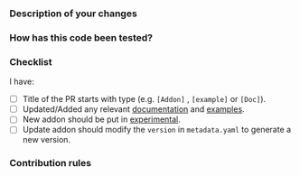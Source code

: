<!--
Thank you for contributing to OAM workloads!

-->

### Description of your changes

<!--
Briefly describe what this pull request does. Be sure to direct your reviewers'
attention to anything that needs special consideration.

We love pull requests that resolve an open issue. If yours does, you
can uncomment the below line to indicate which issue your PR fixes, for example
"Fixes #500":

Fixes #
-->

### How has this code been tested?

<!--
Before reviewers can be confident in the correctness of a pull request,
it needs to tested and shown to be correct. In this section, briefly
describe the testing that has already been done or which is planned.
-->

### Checklist

<!--
Please run through the below readiness checklist. The first two items are
relevant to every OAM catalog pull request.
-->

I have:

- [ ] Title of the PR starts with type (e.g. `[Addon]` , `[example]` or `[Doc]`).
- [ ] Updated/Added any relevant [documentation](https://kubevela.io/docs/reference/addons/overview) and [examples](https://github.com/kubevela/catalog/tree/master/examples).
- [ ] New addon should be put in [experimental](https://github.com/kubevela/catalog/tree/master/experimental/addons).
- [ ] Update addon should modify the `version` in `metadata.yaml` to generate a new version.

### Contribution rules

<!--
Please notice the contribution rules:

- A new addon added in this repo should be put in as an experimental one unless you have test for a long time in your product environment and be approved by most maintainers.

- An experimental addon must meet these conditions to be promoted as a verified one.

  - This addon must be tested by addon's [e2e-test](./test/e2e-test/addon-test) to guarantee this addon can ben enabled successfully.

  - This addon must have some basic but necessary information.

    - An accessible icon url and source url defined in addon's `metadata.yaml`.
    
    - A detail introduction include a basic example about how to use and what's the benefit of this addon in `README.md`.
      
    - Also provide an introduction in KubeVela [documentation](https://kubevela.net/docs/reference/addons/overview).
    
    - It's more likely to be accepted if useful examples provided in example [dir](examples/).
-->